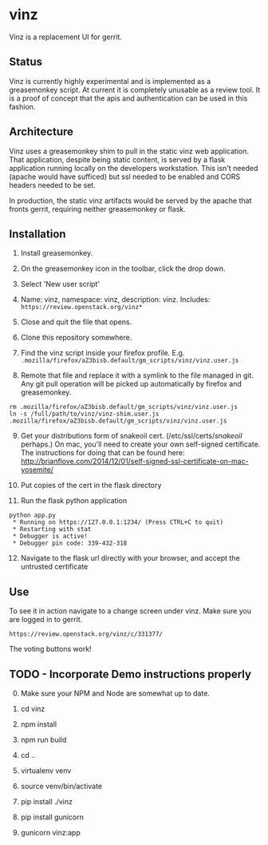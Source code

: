 vinz
====

Vinz is a replacement UI for gerrit.


Status
------

Vinz is currently highly experimental and is implemented as a greasemonkey script.
At current it is completely unusable as a review tool. It is a proof of concept that the apis and authentication can be used in this fashion.



Architecture
------------

Vinz uses a greasemonkey shim to pull in the static vinz web application. That application, despite being static content, is served by a flask application running locally on the developers workstation. This isn't needed (apache would have sufficed) but ssl needed to be enabled and CORS headers needed to be set.

In production, the static vinz artifacts would be served by the apache that fronts gerrit, requiring neither greasemonkey or flask.


Installation
------------


1) Install greasemonkey.

2) On the greasemonkey icon in the toolbar, click the drop down.

3) Select 'New user script'

4) Name: vinz, namespace: vinz, description: vinz. Includes:   ``https://review.openstack.org/vinz*  ``

5) Close and quit the file that opens.

6) Clone this repository somewhere.

7) Find the vinz script inside your firefox profile. E.g. ``.mozilla/firefox/aZ3bisb.default/gm_scripts/vinz/vinz.user.js``

8) Remote that file and replace it with a symlink to the file managed in git. Any git pull operation will be picked up automatically by firefox and greasemonkey.

```
rm .mozilla/firefox/aZ3bisb.default/gm_scripts/vinz/vinz.user.js
ln -s /full/path/to/vinz/vinz-shim.user.js .mozilla/firefox/aZ3bisb.default/gm_scripts/vinz/vinz.user.js
```

9) Get your distributions form of snakeoil cert. (/etc/ssl/certs/*snakeoil* perhaps.) On mac, you'll need to create your own self-signed certificate. The instructions for doing that can be found here: http://brianflove.com/2014/12/01/self-signed-ssl-certificate-on-mac-yosemite/

10) Put copies of the cert in the flask directory

11) Run the flask python application

```
python app.py
 * Running on https://127.0.0.1:1234/ (Press CTRL+C to quit)
 * Restarting with stat
 * Debugger is active!
 * Debugger pin code: 339-432-318

```

12) Navigate to the flask url directly with your browser, and accept the untrusted certificate



Use
---


To see it in action navigate to a change screen under vinz.
Make sure you are logged in to gerrit.

```
https://review.openstack.org/vinz/c/331377/
```

The voting buttons work!



TODO - Incorporate Demo instructions properly
---------------------------------------------
0) Make sure your NPM and Node are somewhat up to date.

1) cd vinz

2) npm install

3) npm run build

4) cd ..

5) virtualenv venv

6) source venv/bin/activate

7) pip install ./vinz

8) pip install gunicorn

9) gunicorn vinz:app
